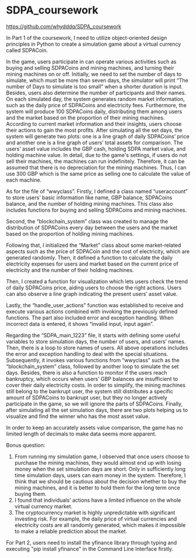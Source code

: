 # SDPA_coursework
https://github.com/whydddq/SDPA_coursework

In Part 1 of the coursework, I need to utilize object-oriented design principles in Python to create a simulation game about a virtual currency called SDPACoin.

In the game, users participate in can operate various activities such as buying and selling SDPACoins and mining machines, and turning their mining machines on or off. Initially, we need to set the number of days to simulate, which must be more than seven days, the simulator will print “The number of Days to simulate is too small” when a shorter duration is input. Besides, users also determine the number of participants and their names. On each simulated day, the system generates random market information, such as the daily price of SDPACoins and electricity fees. Furthermore, the system will produce 100 SDPACoins daily, distributing them among users and the market based on the proportion of their mining machines. According to current market information and their insights, users choose their actions to gain the most profits. After simulating all the set days, the system will generate two plots: one is a line graph of daily SDPACoins’ price and another one is a line graph of users’ total assets for comparison. The users’ asset value includes the GBP cash, holding SDPA market value, and holding machine value. In detail, due to the game's settings, if users do not sell their machines, the machines can run indefinitely. Therefore, it can be assumed that there is no depreciation for the mining machines. Thus, I can use 300 GBP which is the same price as selling one to calculate the value of each machine.

As for the file of “wwyclass”. Firstly, I defined a class named “useraccount” to store users’ basic information like name, GBP balance, SDPACoins balance, and the number of holding mining machines. This class also includes functions for buying and selling SDPACoins and mining machines.

Second, the “blockchain_system” class was created to manage the distribution of SDPACoins every day between the users and the market based on the proportion of holding mining machines.

Following that, I initialized the “Market” class about some market-related aspects such as the price of SDPACoin and the cost of electricity, which are generated randomly. Then, it defined a function to calculate the daily electricity expenses for users and market based on the current price of electricity and the number of  their holding machines.

Then, I created a function for visualization which lets users check the trend of daily SDPACoins price, aiding users to choose the right actions. Users can also observe a line graph indicating the present users’ asset value.

Lastly, the “handle_user_actions” function was established to receive and execute various actions combined with invoking the previously defined functions. The part also included error and exception handling. When incorrect data is entered, it shows “invalid input, input again”.

Regarding the “SDPA_main_1223” file, it starts with defining some useful variables to store simulation days, the number of users, and users’ names. Then, there is a loop to store names of users. All above operations includes the error and exception handling to deal with the special situations. Subsequently, it invokes various functions from “wwyclass” such as the “blockchain_system” class, followed by another loop to simulate the set days. Besides, there is also a function to monitor if the users reach bankruptcy, which occurs when users’ GBP balances are insufficient to cover their daily electricity costs. In order to simplify, the mining machines still belong to the bankrupt user, the system still distributes a specific amount of SDPACoins to bankrupt user, but they no longer actively participate in the game, so we will ignore the parts of SDPACoins. Finally, after simulating all the set simulation days, there are two plots helping us to visualize and find the winner who has the most asset value.

In order to keep an accurately assets value comparison, the game has no limited length of decimals to make data seems more apparent.

Bonus question:
1. From running my simulation game, I observed that once users choose to purchase the mining machines, they would almost end up with losing money when the set simulation days are short. Only in sufficiently long time simulation days, users can earn money in the system. Therefore, I think that we should be cautious about the decision whether to buy the mining machines, and it is better to hold them for the long term once buying them.
2. I found that individuals’ actions have a limited influence on the whole virtual currency market.
3. The cryptocurrency market is highly unpredictable with significant investing risk. For example, the daily price of virtual currencies and electricity costs are all randomly generated, which makes it impossible to make a reliable prediction about the market.

For Part 2, users need to install the yfinance library through typing and executing "pip install yfinance" in the Command Line Interface firstly.
